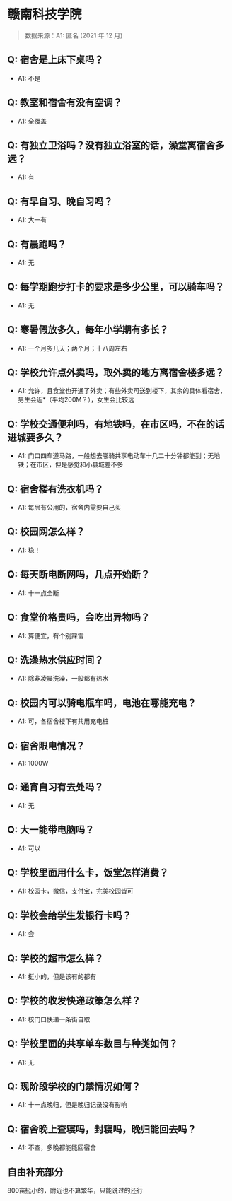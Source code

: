# 赣南科技学院

> 数据来源：A1: 匿名 (2021 年 12 月)

## Q: 宿舍是上床下桌吗？

- A1: 不是

## Q: 教室和宿舍有没有空调？

- A1: 全覆盖

## Q: 有独立卫浴吗？没有独立浴室的话，澡堂离宿舍多远？

- A1: 有

## Q: 有早自习、晚自习吗？

- A1: 大一有

## Q: 有晨跑吗？

- A1: 无

## Q: 每学期跑步打卡的要求是多少公里，可以骑车吗？

- A1: 无

## Q: 寒暑假放多久，每年小学期有多长？

- A1: 一个月多几天；两个月；十八周左右

## Q: 学校允许点外卖吗，取外卖的地方离宿舍楼多远？

- A1: 允许，且食堂也开通了外卖；有些外卖可送到楼下，其余的具体看宿舍，男生会近\*（平均200M？），女生会比较远

## Q: 学校交通便利吗，有地铁吗，在市区吗，不在的话进城要多久？

- A1: 门口四车道马路，一般想去哪骑共享电动车十几二十分钟都能到；无地铁；在市区，但是感觉和小县城差不多

## Q: 宿舍楼有洗衣机吗？

- A1: 每层有公用的，宿舍内需要自己买

## Q: 校园网怎么样？

- A1: 稳！

## Q: 每天断电断网吗，几点开始断？

- A1: 十一点全断

## Q: 食堂价格贵吗，会吃出异物吗？

- A1: 算便宜，有个别踩雷

## Q: 洗澡热水供应时间？

- A1: 除非凌晨洗澡，一般都有热水

## Q: 校园内可以骑电瓶车吗，电池在哪能充电？

- A1: 可，各宿舍楼下有共用充电桩

## Q: 宿舍限电情况？

- A1: 1000W

## Q: 通宵自习有去处吗？

- A1: 无

## Q: 大一能带电脑吗？

- A1: 可以

## Q: 学校里面用什么卡，饭堂怎样消费？

- A1: 校园卡，微信，支付宝，完美校园皆可

## Q: 学校会给学生发银行卡吗？

- A1: 会

## Q: 学校的超市怎么样？

- A1: 挺小的，但是该有的都有

## Q: 学校的收发快递政策怎么样？

- A1: 校门口快递一条街自取

## Q: 学校里面的共享单车数目与种类如何？

- A1: 无

## Q: 现阶段学校的门禁情况如何？

- A1: 十一点晚归，但是晚归记录没有影响

## Q: 宿舍晚上查寝吗，封寝吗，晚归能回去吗？

- A1: 不查，多晚都能能回宿舍

## 自由补充部分

800亩挺小的，附近也不算繁华，只能说过的还行